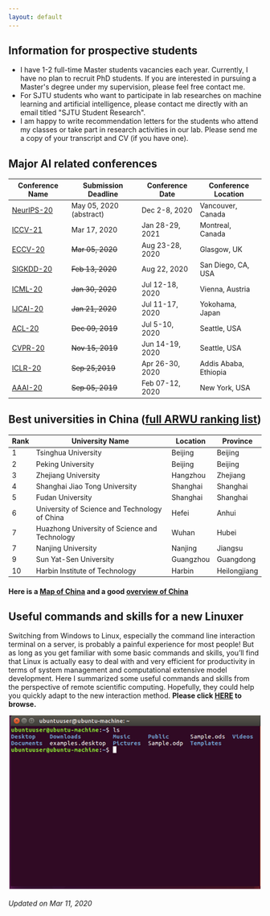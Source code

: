 ```yaml
---
layout: default
---
```

## Information for prospective students
* I have 1-2 full-time Master students vacancies each year. Currently, I have no plan to recruit PhD students. If you are interested in pursuing a Master's degree under my supervision, please feel free contact me.
* For SJTU students who want to participate in lab researches on machine learning and artificial intelligence, please contact me directly with an email titled "SJTU Student Research".
* I am happy to write recommendation letters for the students who attend my classes or take part in research activities in our lab. Please send me a copy of your transcript and CV (if you have one). 

## Major AI related conferences

Conference Name  | Submission Deadline | Conference Date |Conference Location 
----------------- | -------------| -------------|-------------
[NeurIPS-20](https://nips.cc/Conferences/2020)| May 05, 2020 (abstract)| Dec 2-8, 2020|Vancouver, Canada
[ICCV-21](https://www.thecvf.com/?page_id=100)|Mar 17, 2020|Jan 28-29, 2021|Montreal, Canada
[ECCV-20](https://eccv2020.eu/)|~~Mar 05, 2020~~|Aug 23-28, 2020|Glasgow, UK
[SIGKDD-20](https://www.kdd.org/kdd2020/#!) | ~~Feb 13, 2020~~ | Aug 22, 2020 | San Diego, CA, USA
[ICML-20](https://icml.cc/Conferences/2020)| ~~Jan 30, 2020~~| Jul 12-18, 2020|Vienna, Austria
[IJCAI-20](http://www.ijcai20.org) | ~~Jan 21, 2020~~|Jul 11-17, 2020|Yokohama, Japan
[ACL-20](https://acl2020.org/)|~~Dec 09, 2019~~|Jul 5-10, 2020|Seattle, USA
[CVPR-20](http://cvpr2020.thecvf.com/) | ~~Nov 15, 2019~~|Jun 14-19, 2020|Seattle, USA
[ICLR-20](https://iclr.cc/) | ~~Sep 25,2019~~| Apr 26-30, 2020|Addis Ababa, Ethiopia
[AAAI-20](https://aaai.org/Conferences/AAAI-20/)| ~~Sep 05, 2019~~| Feb 07-12, 2020| New York, USA


## Best universities in China ([full ARWU ranking list](http://www.shanghairanking.com/Chinese_Universities_Rankings/Overall-Ranking-2019.html))

Rank | University Name | Location | Province
----- | ------------ | --------- | ----------
1	|Tsinghua University |	Beijing | Beijing
2	|Peking University	|Beijing | Beijing
3	|Zhejiang University	|Hangzhou | Zhejiang
4	|Shanghai Jiao Tong University|	Shanghai | Shanghai
5	|Fudan University	|Shanghai | Shanghai
6	|University of Science and Technology of China|	Hefei |Anhui
7	|Huazhong University of Science and Technology|	Wuhan | Hubei
7	|Nanjing University	|Nanjing | Jiangsu
9	|Sun Yat-Sen University	|Guangzhou | Guangdong
10	|Harbin Institute of Technology	|Harbin | Heilongjiang

#### Here is a [Map of China](https://www.chinadiscovery.com/china-maps/china-provincial-map.html) and a good [overview of China](https://www.chinadiscovery.com/travel-guide/facts.html)

## Useful commands and skills for a new Linuxer
Switching from Windows to Linux, especially the command line interaction terminal on a server, is probably a painful experience for most people! But as long as you get familiar with some basic commands and skills, you’ll find that Linux is actually easy to deal with and very efficient for productivity in terms of system management and computational extensive model development. Here I summarized some useful commands and skills from the perspective of remote scientific computing. Hopefully, they could help you quickly adapt to the new interaction method. **Please click [HERE](linux.md) to browse.**

<div style="text-align:center"><img src="1111.png" alt="Markdown Monster icon" align="center" width="500" /></div>

###### Updated on Mar 11, 2020

